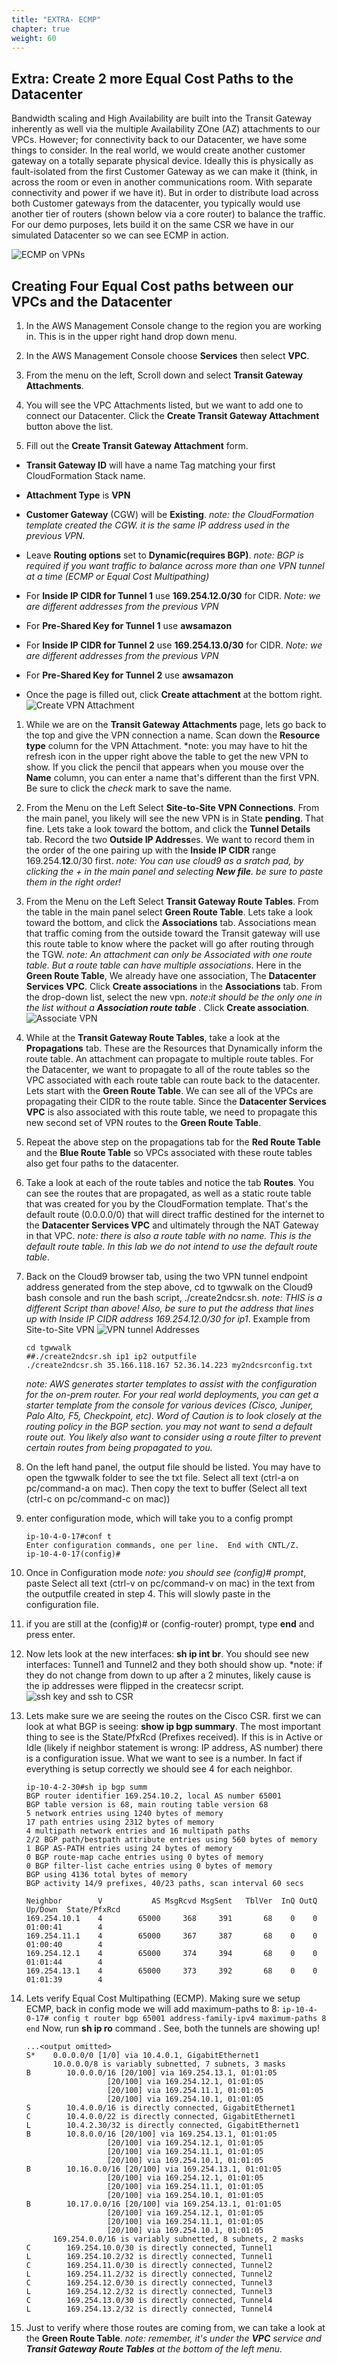 ```yaml
---
title: "EXTRA- ECMP"
chapter: true
weight: 60
---
```


## Extra: Create 2 more Equal Cost Paths to the Datacenter

Bandwidth scaling and High Availability are built into the Transit Gateway inherently as well via the multiple Availability ZOne (AZ) attachments to our VPCs. However; for connectivity back to our Datacenter, we have some things to consider. In the real world, we would create another customer gateway on a totally separate physical device. Ideally this is physically as fault-isolated from the first Customer Gateway as we can make it (think, in across the room or even in another communications room. With separate connectivity and power if we have it). But in order to distribute load across both Customer gateways from the datacenter, you typically would use another tier of routers (shown below via a core router) to balance the traffic. For our demo purposes, lets build it on the same CSR we have in our simulated Datacenter so we can see ECMP in action.

![ECMP on VPNs](/images/vpn-ecmp.png)

## Creating Four Equal Cost paths between our VPCs and the Datacenter

1. In the AWS Management Console change to the region you are working in. This is in the upper right hand drop down menu.

1. In the AWS Management Console choose **Services** then select **VPC**.

1. From the menu on the left, Scroll down and select **Transit Gateway Attachments**.

1. You will see the VPC Attachments listed, but we want to add one to connect our Datacenter. Click the **Create Transit Gateway Attachment** button above the list.

1. Fill out the **Create Transit Gateway Attachment** form.

- **Transit Gateway ID** will have a name Tag matching your first CloudFormation Stack name.
- **Attachment Type** is **VPN**
- **Customer Gateway** (CGW) will be **Existing**. _note: the CloudFormation template created the CGW. it is the same IP address used in the previous VPN._
- Leave **Routing options** set to **Dynamic(requires BGP)**. _note: BGP is required if you want traffic to balance across more than one VPN tunnel at a time (ECMP or Equal Cost Multipathing)_
- For **Inside IP CIDR for Tunnel 1** use **169.254.12.0/30** for CIDR. _Note: we are different addresses from the previous VPN_

- For **Pre-Shared Key for Tunnel 1** use **awsamazon**
- For **Inside IP CIDR for Tunnel 2** use **169.254.13.0/30** for CIDR. _Note: we are different addresses from the previous VPN_
- For **Pre-Shared Key for Tunnel 2** use **awsamazon**
- Once the page is filled out, click **Create attachment** at the bottom right.
  ![Create VPN Attachment](/images/tgw-create2ndvpnattach.png)

1.  While we are on the **Transit Gateway Attachments** page, lets go back to the top and give the VPN connection a name. Scan down the **Resource type** column for the VPN Attachment. \*note: you may have to hit the refresh icon in the upper right above the table to get the new VPN to show. If you click the pencil that appears when you mouse over the **Name** column, you can enter a name that's different than the first VPN. Be sure to click the _check_ mark to save the name.

1.  From the Menu on the Left Select **Site-to-Site VPN Connections**. From the main panel, you likely will see the new VPN is in State **pending**. That fine. Lets take a look toward the bottom, and click the **Tunnel Details** tab. Record the two **Outside IP Address**es. We want to record them in the order of the one pairing up with the **Inside IP CIDR** range 169.254.**12**.0/30 first. _note: You can use cloud9 as a sratch pad, by clicking the + in the main panel and selecting **New file**. be sure to paste them in the right order!_

1.  From the Menu on the Left Select **Transit Gateway Route Tables**. From the table in the main panel select **Green Route Table**. Lets take a look toward the bottom, and click the **Associations** tab. Associations mean that traffic coming from the outside toward the Transit gateway will use this route table to know where the packet will go after routing through the TGW. _note: An attachment can only be Associated with one route table. But a route table can have multiple associations_. Here in the **Green Route Table**, We already have one association, The **Datacenter Services VPC**. Click **Create associations** in the **Associations** tab. From the drop-down list, select the new vpn. _note:it should be the only one in the list without a **Association route table** ._ Click **Create association**.
    ![Associate VPN](/images/tgw-vpnassocationspending.png)

1.  While at the **Transit Gateway Route Tables**, take a look at the **Propagations** tab. These are the Resources that Dynamically inform the route table. An attachment can propagate to multiple route tables. For the Datacenter, we want to propagate to all of the route tables so the VPC associated with each route table can route back to the datacenter. Lets start with the **Green Route Table**. We can see all of the VPCs are propagating their CIDR to the route table. Since the **Datacenter Services VPC** is also associated with this route table, we need to propagate this new second set of VPN routes to the **Green Route Table**.

1.  Repeat the above step on the propagations tab for the **Red Route Table** and the **Blue Route Table** so VPCs associated with these route tables also get four paths to the datacenter.

1.  Take a look at each of the route tables and notice the tab **Routes**. You can see the routes that are propagated, as well as a static route table that was created for you by the CloudFormation template. That's the default route (0.0.0.0/0) that will direct traffic destined for the internet to the **Datacenter Services VPC** and ultimately through the NAT Gateway in that VPC. _note: there is also a route table with no name. This is the default route table. In this lab we do not intend to use the default route table_.

1.  Back on the Cloud9 browser tab, using the two VPN tunnel endpoint address generated from the step above, cd to tgwwalk on the Cloud9 bash console and run the bash script, ./create2ndcsr.sh. _note: THIS is a different Script than above! Also, be sure to put the address that lines up with Inside IP CIDR address 169.254.12.0/30 for ip1_.
    Example from Site-to-Site VPN
    ![VPN tunnel Addresses](/images/vpn-tunneladdresses.png)

    ```
    cd tgwwalk
    ##./create2ndcsr.sh ip1 ip2 outputfile
    ./create2ndcsr.sh 35.166.118.167 52.36.14.223 my2ndcsrconfig.txt
    ```

    _note: AWS generates starter templates to assist with the configuration for the on-prem router. For your real world deployments, you can get a starter template from the console for various devices (Cisco, Juniper, Palo Alto, F5, Checkpoint, etc). Word of Caution is to look closely at the routing policy in the BGP section. you may not want to send a default route out. You likely also want to consider using a route filter to prevent certain routes from being propagated to you._

1.  On the left hand panel, the output file should be listed. You may have to open the tgwwalk folder to see the txt file. Select all text (ctrl-a on pc/command-a on mac). Then copy the text to buffer (Select all text (ctrl-c on pc/command-c on mac))

1.  enter configuration mode, which will take you to a config prompt

    ```
    ip-10-4-0-17#conf t
    Enter configuration commands, one per line.  End with CNTL/Z.
    ip-10-4-0-17(config)#
    ```

1.  Once in Configuration mode _note: you should see (config)# prompt_, paste Select all text (ctrl-v on pc/command-v on mac) in the text from the outputfile created in step 4. This will slowly paste in the configuration file.

1.  if you are still at the (config)# or (config-router) prompt, type **end** and press enter.

1.  Now lets look at the new interfaces: **sh ip int br**. You should see new interfaces: Tunnel1 and Tunnel2 and they both should show up. \*note: if they do not change from down to up after a 2 minutes, likely cause is the ip addresses were flipped in the createcsr script.
    ![ssh key and ssh to CSR](/images/csr-showtunnel.png)

1.  Lets make sure we are seeing the routes on the Cisco CSR. first we can look at what BGP is seeing: **show ip bgp summary**. The most important thing to see is the State/PfxRcd (Prefixes received). If this is in Active or Idle (likely if neighbor statement is wrong: IP address, AS number) there is a configuration issue. What we want to see is a number. In fact if everything is setup correctly we should see 4 for each neighbor.

    ```
    ip-10-4-2-30#sh ip bgp summ
    BGP router identifier 169.254.10.2, local AS number 65001
    BGP table version is 68, main routing table version 68
    5 network entries using 1240 bytes of memory
    17 path entries using 2312 bytes of memory
    4 multipath network entries and 16 multipath paths
    2/2 BGP path/bestpath attribute entries using 560 bytes of memory
    1 BGP AS-PATH entries using 24 bytes of memory
    0 BGP route-map cache entries using 0 bytes of memory
    0 BGP filter-list cache entries using 0 bytes of memory
    BGP using 4136 total bytes of memory
    BGP activity 14/9 prefixes, 40/23 paths, scan interval 60 secs

    Neighbor        V           AS MsgRcvd MsgSent   TblVer  InQ OutQ Up/Down  State/PfxRcd
    169.254.10.1    4        65000     368     391       68    0    0 01:00:41        4
    169.254.11.1    4        65000     367     387       68    0    0 01:00:40        4
    169.254.12.1    4        65000     374     394       68    0    0 01:01:44        4
    169.254.13.1    4        65000     373     392       68    0    0 01:01:39        4
    ```

1.  Lets verify Equal Cost Multipathing (ECMP). Making sure we setup ECMP, back in config mode we will add maximum-paths to 8:
    `ip-10-4-0-17# config t router bgp 65001 address-family-ipv4 maximum-paths 8 end`
    Now, run **sh ip ro** command . See, both the tunnels are showing up!

    ```
    ...<output omitted>
    S*    0.0.0.0/0 [1/0] via 10.4.0.1, GigabitEthernet1
          10.0.0.0/8 is variably subnetted, 7 subnets, 3 masks
    B        10.0.0.0/16 [20/100] via 169.254.13.1, 01:01:05
                      [20/100] via 169.254.12.1, 01:01:05
                      [20/100] via 169.254.11.1, 01:01:05
                      [20/100] via 169.254.10.1, 01:01:05
    S        10.4.0.0/16 is directly connected, GigabitEthernet1
    C        10.4.0.0/22 is directly connected, GigabitEthernet1
    L        10.4.2.30/32 is directly connected, GigabitEthernet1
    B        10.8.0.0/16 [20/100] via 169.254.13.1, 01:01:05
                      [20/100] via 169.254.12.1, 01:01:05
                      [20/100] via 169.254.11.1, 01:01:05
                      [20/100] via 169.254.10.1, 01:01:05
    B        10.16.0.0/16 [20/100] via 169.254.13.1, 01:01:05
                      [20/100] via 169.254.12.1, 01:01:05
                      [20/100] via 169.254.11.1, 01:01:05
                      [20/100] via 169.254.10.1, 01:01:05
    B        10.17.0.0/16 [20/100] via 169.254.13.1, 01:01:05
                      [20/100] via 169.254.12.1, 01:01:05
                      [20/100] via 169.254.11.1, 01:01:05
                      [20/100] via 169.254.10.1, 01:01:05
          169.254.0.0/16 is variably subnetted, 8 subnets, 2 masks
    C        169.254.10.0/30 is directly connected, Tunnel1
    L        169.254.10.2/32 is directly connected, Tunnel1
    C        169.254.11.0/30 is directly connected, Tunnel2
    L        169.254.11.2/32 is directly connected, Tunnel2
    C        169.254.12.0/30 is directly connected, Tunnel3
    L        169.254.12.2/32 is directly connected, Tunnel3
    C        169.254.13.0/30 is directly connected, Tunnel4
    L        169.254.13.2/32 is directly connected, Tunnel4
    ```

1.  Just to verify where those routes are coming from, we can take a look at the **Green Route Table**. _note: remember, it's under the **VPC** service and **Transit Gateway Route Tables** at the bottom of the left menu._
